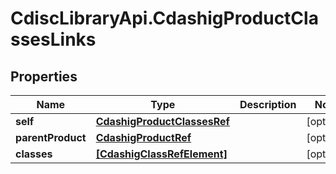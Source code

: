 # CdiscLibraryApi.CdashigProductClassesLinks

## Properties

Name | Type | Description | Notes
------------ | ------------- | ------------- | -------------
**self** | [**CdashigProductClassesRef**](CdashigProductClassesRef.md) |  | [optional] 
**parentProduct** | [**CdashigProductRef**](CdashigProductRef.md) |  | [optional] 
**classes** | [**[CdashigClassRefElement]**](CdashigClassRefElement.md) |  | [optional] 



